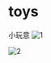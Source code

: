 # toys
小玩意
![1](http://111.230.147.227/ueditor/php/upload/image/20200715/1594784649105281.png)

![2](http://111.230.147.227/ueditor/php/upload/image/20200715/1594784673806169.png)
